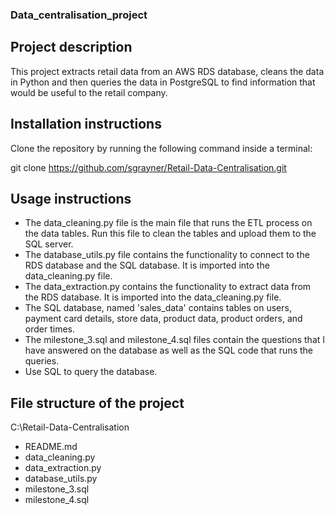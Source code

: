 ### Data_centralisation_project

## Project description
This project extracts retail data from an AWS RDS database, cleans the data in Python and then queries the data in PostgreSQL to find information that would be useful to the retail company.

## Installation instructions

Clone the repository by running the following command inside a terminal:

git clone https://github.com/sgrayner/Retail-Data-Centralisation.git

## Usage instructions

- The data_cleaning.py file is the main file that runs the ETL process on the data tables. Run this file to clean the tables and upload them to the SQL server.
- The database_utils.py file contains the functionality to connect to the RDS database and the SQL database. It is imported into the data_cleaning.py file.
- The data_extraction.py contains the functionality to extract data from the RDS database. It is imported into the data_cleaning.py file.
- The SQL database, named 'sales_data' contains tables on users, payment card details, store data, product data, product orders, and order times.
- The milestone_3.sql and milestone_4.sql files contain the questions that I have answered on the database as well as the SQL code that runs the queries.
- Use SQL to query the database.

## File structure of the project

C:\Retail-Data-Centralisation
   - README.md
   - data_cleaning.py
   - data_extraction.py
   - database_utils.py
   - milestone_3.sql
   - milestone_4.sql
